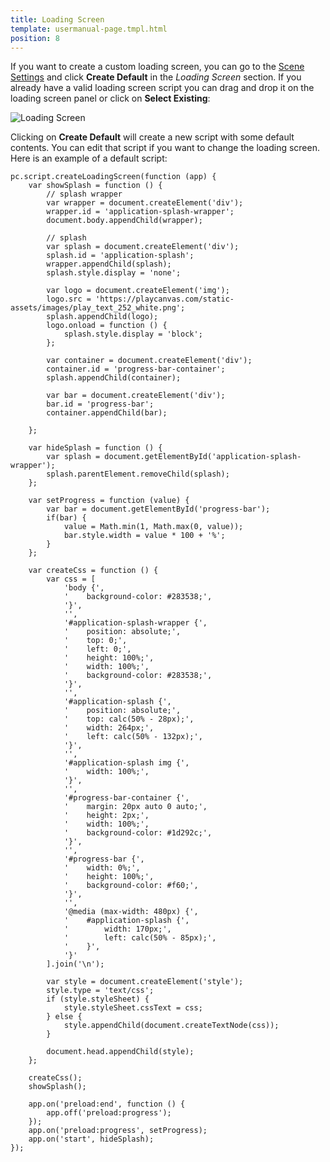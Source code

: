 ```yaml
---
title: Loading Screen
template: usermanual-page.tmpl.html
position: 8
---
```


If you want to create a custom loading screen, you can go to the [Scene Settings][1] and click **Create Default** in the *Loading Screen* section. If you already have a valid loading screen script you can drag and drop it on the loading screen panel or click on **Select Existing**:

<img alt="Loading Screen" src="/images/user-manual/editor/loading-screen/loading-screen.png" />

Clicking on **Create Default** will create a new script with some default contents. You can edit that script if you want to change the loading screen. Here is an example of a default script:

```
pc.script.createLoadingScreen(function (app) {
    var showSplash = function () {
        // splash wrapper
        var wrapper = document.createElement('div');
        wrapper.id = 'application-splash-wrapper';
        document.body.appendChild(wrapper);

        // splash
        var splash = document.createElement('div');
        splash.id = 'application-splash';
        wrapper.appendChild(splash);
        splash.style.display = 'none';

        var logo = document.createElement('img');
        logo.src = 'https://playcanvas.com/static-assets/images/play_text_252_white.png';
        splash.appendChild(logo);
        logo.onload = function () {
            splash.style.display = 'block';
        };

        var container = document.createElement('div');
        container.id = 'progress-bar-container';
        splash.appendChild(container);

        var bar = document.createElement('div');
        bar.id = 'progress-bar';
        container.appendChild(bar);

    };

    var hideSplash = function () {
        var splash = document.getElementById('application-splash-wrapper');
        splash.parentElement.removeChild(splash);
    };

    var setProgress = function (value) {
        var bar = document.getElementById('progress-bar');
        if(bar) {
            value = Math.min(1, Math.max(0, value));
            bar.style.width = value * 100 + '%';
        }
    };

    var createCss = function () {
        var css = [
            'body {',
            '    background-color: #283538;',
            '}',
            '',
            '#application-splash-wrapper {',
            '    position: absolute;',
            '    top: 0;',
            '    left: 0;',
            '    height: 100%;',
            '    width: 100%;',
            '    background-color: #283538;',
            '}',
            '',
            '#application-splash {',
            '    position: absolute;',
            '    top: calc(50% - 28px);',
            '    width: 264px;',
            '    left: calc(50% - 132px);',
            '}',
            '',
            '#application-splash img {',
            '    width: 100%;',
            '}',
            '',
            '#progress-bar-container {',
            '    margin: 20px auto 0 auto;',
            '    height: 2px;',
            '    width: 100%;',
            '    background-color: #1d292c;',
            '}',
            '',
            '#progress-bar {',
            '    width: 0%;',
            '    height: 100%;',
            '    background-color: #f60;',
            '}',
            '',
            '@media (max-width: 480px) {',
            '    #application-splash {',
            '        width: 170px;',
            '        left: calc(50% - 85px);',
            '    }',
            '}'
        ].join('\n');

        var style = document.createElement('style');
        style.type = 'text/css';
        if (style.styleSheet) {
            style.styleSheet.cssText = css;
        } else {
            style.appendChild(document.createTextNode(css));
        }

        document.head.appendChild(style);
    };

    createCss();
    showSplash();

    app.on('preload:end', function () {
        app.off('preload:progress');
    });
    app.on('preload:progress', setProgress);
    app.on('start', hideSplash);
});
```

[1]: /user-manual/designer/settings

